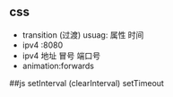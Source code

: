 ## css
-    transition (过渡) usuag: 属性 时间
-   ipv4 :8080
-   ipv4 地址 冒号 端口号
-   animation:forwards

##js
setInterval (clearInterval)
setTimeout